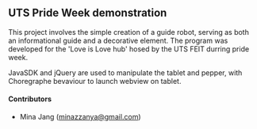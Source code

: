 ## UTS Pride Week demonstration

This project involves the simple creation of a guide robot, serving as both an informational guide and a decorative element. The program was developed for the 'Love is Love hub' hosed by the UTS FEIT durring pride week.

JavaSDK and jQuery are used to manipulate the tablet and pepper, with Choregraphe bevaviour to launch webview on tablet.


#### Contributors
- Mina Jang (minazzanya@gmail.com)
